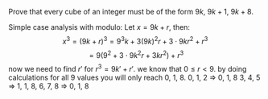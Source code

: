 Prove that every cube of an integer must be of the form $9k$, $9k+1$, $9k+8$.

Simple case analysis with modulo:
Let $x = 9k + r$, then: $$x^3= (9k + r)^3 = 9^3k + 3(9k)^2r + 3\cdot 9kr^2 + r^3$$
$$=9(9^2+3\cdot 9k^2r + 3kr^2) + r^3$$
now we need to find $r'$ for $r^3 = 9k' + r'$. we know that $0 \leq r < 9$.
by doing calculations for all 9 values you will only reach 0, 1, 8.
0, 1, 2 => 0, 1, 8
3, 4, 5 => 1, 1, 8,
6, 7, 8 => 0, 1, 8